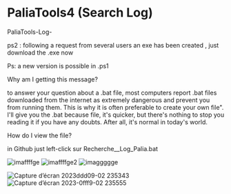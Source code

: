 # PaliaTools4 (Search Log)
 PaliaTools-Log-

ps2 : following a request from several users an exe has been created  ,  just download the .exe now

Ps: a new version is possible in .ps1

Why am I getting this message?

to answer your question about a .bat file, most computers report .bat files downloaded from the internet as extremely dangerous and prevent you from running them. This is why it is often preferable to create your own file".
I'll give you the .bat because  file, it's quicker, but there's nothing to stop you reading it if you have any doubts. After all, it's normal in today's world.

How do I view the file?

in Github just left-click sur Recherche__Log_Palia.bat

![imaffffge](https://github.com/Popolia/PaliaTools2-error-os-5-2-3-32-424-/assets/69745473/0984521e-852a-46d6-a592-61e91acaa745)
![imaffffge2](https://github.com/Popolia/PaliaTools2-error-os-5-2-3-32-424-/assets/69745473/53918b74-b695-46f9-a746-99bd5d78b2f8)
![imaggggge](https://github.com/Popolia/PaliaTools2-error-os-5-2-3-32-424-/assets/69745473/59e7616b-5cf5-4c90-af36-0e2b1cc9ee96)


![Capture d’écran 2023ddd09-02 235343](https://github.com/Popolia/PaliaTools4--Log-/assets/69745473/f066c2a2-6bac-480d-ad82-46e6882c4153)
![Capture d’écran 2023-0fff9-02 235555](https://github.com/Popolia/PaliaTools4--Log-/assets/69745473/2e183ffe-8127-4d96-9f59-d01c9974925c)

